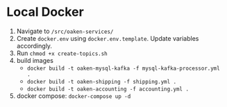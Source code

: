 # Local Docker

1. Navigate to `/src/oaken-services/`
1. Create `docker.env` using `docker.env.template`. Update variables accordingly.
1. Run `chmod +x create-topics.sh`
1. build images
    - `docker build -t oaken-mysql-kafka -f mysql-kafka-processor.yml .`
    - `docker build -t oaken-shipping -f shipping.yml .`
    - `docker build -t oaken-accounting -f accounting.yml .`
1. docker compose: `docker-compose up -d`
